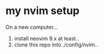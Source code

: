 # my nvim setup
On a new computer...
1. install neovim 9.x at least..  
2. clone this repo into ./config/nvim..

